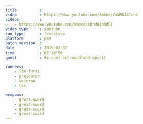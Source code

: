 ```yaml
---
title          :
video          : https://www.youtube.com/embed/ZmN50AsTea4
videos         :
    - https://www.youtube.com/embed/XBrdU2aRdGI
video_type     : youtube
run_type       : freestyle
platform       : ps4
patch_version  :
date           : 2019-03-07
time           : 02'30"98
quest          : 9★-contract-woodland-spirit

runners:
    - jin-furai
    - preydator
    - sazerou
    - tsc

weapons:
    - great-sword
    - great-sword
    - great-sword
    - great-sword
---
```


